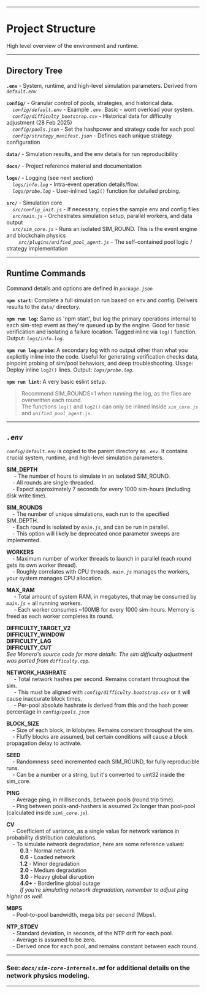 
---

# Project Structure

High level overview of the environment and runtime.

---

## Directory Tree

**`.env`** - System, runtime, and high-level simulation parameters. Derived from *`default.env`*

**`config/`** - Granular control of pools, strategies, and historical data.   
&nbsp;&nbsp;&nbsp;&nbsp;*`config/default.env`* - Example *`.env`*. Basic - wont overload your system.   
&nbsp;&nbsp;&nbsp;&nbsp;*`config/difficulty_bootstrap.csv`* - Historical data for difficulty adjustment (28 Feb 2025)   
&nbsp;&nbsp;&nbsp;&nbsp;*`config/pools.json`* - Set the hashpower and strategy code for each pool   
&nbsp;&nbsp;&nbsp;&nbsp;*`config/strategy_manifest.json`* - Defines each unique strategy configuration   

**`data/`** - Simulation results, and the env details for run reproducibility

**`docs/`** - Project reference material and documentation  

**`logs/`** - Logging (see next section)   
&nbsp;&nbsp;&nbsp;&nbsp;*`logs/info.log`* - Intra-event operation details/flow.   
&nbsp;&nbsp;&nbsp;&nbsp;*`logs/probe.log`* - User-inlined `log2()` function for detailed probing.

**`src/`** - Simulation core     
&nbsp;&nbsp;&nbsp;&nbsp;*`src/config_init.js`* - If necessary, copies the sample env and config files   
&nbsp;&nbsp;&nbsp;&nbsp;*`src/main.js`* - Orchestrates simulation setup, parallel workers, and data output   
&nbsp;&nbsp;&nbsp;&nbsp;*`src/sim_core.js`* - Runs an isolated SIM\_ROUND. This is the event engine and blockchain physics   
&nbsp;&nbsp;&nbsp;&nbsp;&nbsp;&nbsp;&nbsp;&nbsp;*`src/plugins/unified_pool_agent.js`* - The self-contained pool logic / strategy implementation   

---

## Runtime Commands
Command details and options are defined in *`package.json`*

**`npm start`:** Complete a full simulation run based on env and config. Delivers results to the `data/` directory.   

**`npm run log`:** Same as 'npm start', but log the primary operations internal to each sim-step event as they're queued up by the engine. Good for basic verification and isolating a failure location. Tagged inline via `log()` function. Output: *`logs/info.log`*.    

**`npm run log:probe`:**  A secondary log with no output other than what you explicitly inline into the code. Useful for generating verification checks data, pinpoint probing of sim/pool behaviors, and deep troubleshooting. Usage: Deploy inline `log2()` lines. Output: *`logs/probe.log`*.   

**`npm run lint`:**  A very basic eslint setup.   

> Recommend SIM\_ROUNDS=1 when running the log, as the files are overwritten each round.   
The functions `log()` and `log2()` can only be inlined inside *`sim_core.js`* and *`unified_pool_agent.js`*.

---

## *`.env`*
*`config/default.env`* is copied to the parent directory as *`.env`*. It contains crucial system, runtime, and high-level simulation parameters.

**SIM_DEPTH**    
&nbsp;&nbsp;&nbsp;&nbsp; - The number of hours to simulate in an isolated SIM\_ROUND.   
&nbsp;&nbsp;&nbsp;&nbsp;- All rounds are single-threaded.   
&nbsp;&nbsp;&nbsp;&nbsp;- Expect approximately 7 seconds for every 1000 sim-hours (including disk write time).   

**SIM_ROUNDS**    
&nbsp;&nbsp;&nbsp;&nbsp;- The number of unique simulations, each run to the specified SIM\_DEPTH.  
&nbsp;&nbsp;&nbsp;&nbsp;- Each round is isolated by *`main.js`*, and can be run in parallel.  
&nbsp;&nbsp;&nbsp;&nbsp;- This option will likely be deprecated once parameter sweeps are implemented.  

**WORKERS**    
&nbsp;&nbsp;&nbsp;&nbsp;- Maximum number of worker threads to launch in parallel (each round gets its own worker thread).  
&nbsp;&nbsp;&nbsp;&nbsp;- Roughly correlates with CPU threads. *`main.js`* manages the workers, your system manages CPU allocation.   

**MAX_RAM**    
&nbsp;&nbsp;&nbsp;&nbsp; - Total amount of system RAM, in megabytes, that may be consumed by *`main.js`* + all running workers.  
&nbsp;&nbsp;&nbsp;&nbsp; - Each worker consumes ~100MB for every 1000 sim-hours. Memory is freed as each worker completes its round.  

**DIFFICULTY_TARGET_V2**  
**DIFFICULTY_WINDOW**   
**DIFFICULTY_LAG**         
**DIFFICULTY_CUT**     
*See Monero's source code for more details. The sim difficulty adjustment was ported from `difficulty.cpp`.*  

**NETWORK_HASHRATE**     
&nbsp;&nbsp;&nbsp;&nbsp; - Total network hashes per second. Remains constant throughout the sim.   
&nbsp;&nbsp;&nbsp;&nbsp; - This must be aligned with *`config/difficulty.bootstrap.csv`* or it will cause inaccurate block times.   
&nbsp;&nbsp;&nbsp;&nbsp; - Per-pool absolute hashrate is derived from this and the hash power percentage in *`config/pools.json`*   

**BLOCK_SIZE**   
&nbsp;&nbsp;&nbsp;&nbsp;- Size of each block, in kilobytes. Remains constant throughout the sim.   
&nbsp;&nbsp;&nbsp;&nbsp;- Fluffy blocks are assumed, but certain conditions will cause a block propagation delay to activate.   

**SEED**   
&nbsp;&nbsp;&nbsp;&nbsp;- Randomness seed incremented each SIM\_ROUND, for fully reproducible runs.    
&nbsp;&nbsp;&nbsp;&nbsp;- Can be a number or a string, but it's converted to uint32 inside the sim\_core.  

**PING**   
&nbsp;&nbsp;&nbsp;&nbsp;- Average ping, in milliseconds, between pools (round trip time).    
&nbsp;&nbsp;&nbsp;&nbsp;- Ping between pools-and-hashers is assumed 2x longer than pool-pool (calculated inside *`sim\_core.js`*).

**CV**   
&nbsp;&nbsp;&nbsp;&nbsp;- Coefficient of variance, as a single value for network variance in probability distribution calculations.   
&nbsp;&nbsp;&nbsp;&nbsp;- To simulate network degradation, here are some reference values:    
&nbsp;&nbsp;&nbsp;&nbsp;&nbsp;&nbsp;&nbsp;&nbsp; **0.3** - Normal network   
&nbsp;&nbsp;&nbsp;&nbsp;&nbsp;&nbsp;&nbsp;&nbsp; **0.6** - Loaded network   
&nbsp;&nbsp;&nbsp;&nbsp;&nbsp;&nbsp;&nbsp;&nbsp; **1.2** - Minor degradation   
&nbsp;&nbsp;&nbsp;&nbsp;&nbsp;&nbsp;&nbsp;&nbsp; **2.0** - Medium degradation   
&nbsp;&nbsp;&nbsp;&nbsp;&nbsp;&nbsp;&nbsp;&nbsp; **3.0** - Heavy global disruption   
&nbsp;&nbsp;&nbsp;&nbsp;&nbsp;&nbsp;&nbsp;&nbsp; **4.0+** - Borderline global outage   
&nbsp;&nbsp;&nbsp;&nbsp;&nbsp;&nbsp;&nbsp;&nbsp; *If you're simulating network degradation, remember to adjust ping higher as well.*  

**MBPS**   
&nbsp;&nbsp;&nbsp;&nbsp;- Pool-to-pool bandwidth, mega bits per second (Mbps).  

**NTP_STDEV**   
&nbsp;&nbsp;&nbsp;&nbsp;- Standard deviation, in seconds, of the NTP drift for each pool.    
&nbsp;&nbsp;&nbsp;&nbsp;- Average is assumed to be zero.    
&nbsp;&nbsp;&nbsp;&nbsp;- Derived once for each pool, and remains constant between each round.    

---

### See: *`docs/sim-core-internals.md`* for additional details on the network physics modeling.

---


